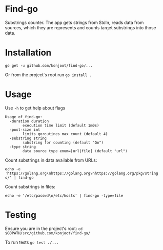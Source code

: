 # Find-go
Substrings counter. The app gets strings from StdIn, reads data from sources, which they are represents and counts target substrings into those data.

# Installation

`go get -u github.com/konjoot/find-go/...`

Or from the project's root run `go install .`

# Usage

Use `-h` to get help about flags

```
Usage of find-go:
  -duration duration
    	execution time limit (default 1m0s)
  -pool-size int
    	limits goroutines max count (default 4)
  -substring string
    	substring for counting (default "Go")
  -type string
    	data source type enum=[url|file] (default "url")
```

Count substrings in data available from URLs:

`echo -e 'https://golang.org\nhttps://golang.org\nhttps://golang.org/pkg/strings/' | find-go`

Count substrings in files:

`echo -e '/etc/passwd\n/etc/hosts' | find-go -type=file`

# Testing

Ensure you are in the project's root: `cd $GOPATH/src/github.com/konjoot/find-go/`

To run tests `go test ./...`
